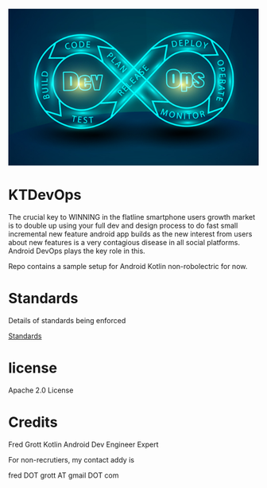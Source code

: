 ![android devops kotlin](devopsandroid.jpeg)

# KTDevOps

The crucial key to WINNING in the flatline smartphone users growth market is to 
double up using your full dev and design process to do fast small incremental 
new feature android app builds as the new interest from users about new 
features is a very contagious disease in all social platforms. 
Android DevOps plays the key role in this.

Repo contains a sample setup for Android Kotlin non-robolectric for now.

# Standards

Details of standards being enforced

[Standards](STANDARDS.md)

# license

Apache 2.0 License

# Credits

Fred Grott
Kotlin Android Dev Engineer Expert

For non-recrutiers, my contact addy is

fred DOT grott AT gmail DOT com

